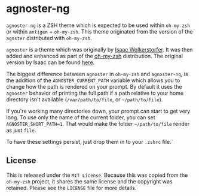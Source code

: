 # agnoster-ng

`agnoster-ng` is a ZSH theme which is expected to be used within `oh-my-zsh` or
within `antigen` + `oh-my-zsh`. This theme originated from the version of the
`agnster` distributed with `oh-my-zsh`.

`agnoster` is a theme which was originally by [Isaac Wolkerstorfer](https://github.com/agnoster).
It was then added and enhanced as part of the [oh-my-zsh](https://github.com/robbyrussell/oh-my-zsh)
distribution. The original version by Isaac can be found
[here](https://github.com/agnoster/agnoster-zsh-theme).

The biggest difference between `agnoster` in `oh-my-zsh` and `agnoster-ng`, is
the addition of the `AGNOSTER_CURRENT_PATH` variable which allows you to change
how the path is rendered on your prompt. By default it uses the `agnoster`
behavior of printing the full path if a path relative to your home directory
isn't available (`/var/path/to/file`, or `~/path/to/file`).

If you're working many directories down, your prompt can start to get very long.
To use only the name of the current folder, you can set `AGNOSTER_SHORT_PATH=1`.
That would make the folder `~/path/to/file` render as just `file`.

To have these settings persist, just drop them in to your `.zshrc` file.`

## License
This is released under the `MIT License`. Because this was copied from the
`oh-my-zsh` project, it shares the same license and the copyright was retained.
Please see the `LICENSE` file for more details.
